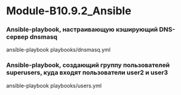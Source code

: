 # Module-B10.9.2_Ansible

### Ansible-playbook, настраивающую кэширующий DNS-сервер dnsmasq
ansible-playbook playbooks/dnsmasq.yml

### Ansible-playbook, создающий группу пользователей superusers, куда входят пользователи user2 и user3
ansible-playbook playbooks/users.yml
